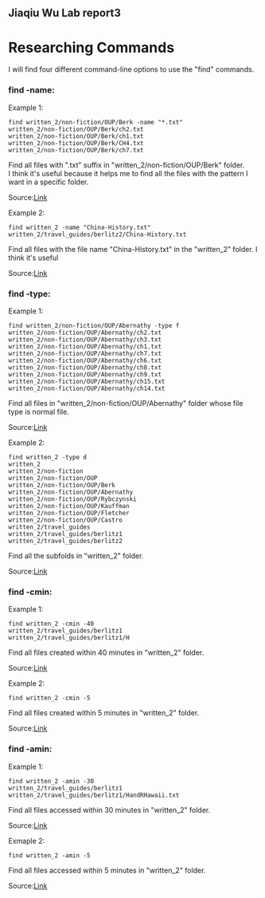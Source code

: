 ## Jiaqiu Wu Lab report3
# Researching Commands

I will find four different command-line options to use the "find" commands.

### find -name:

Example 1:

```
find written_2/non-fiction/OUP/Berk -name "*.txt" 
written_2/non-fiction/OUP/Berk/ch2.txt
written_2/non-fiction/OUP/Berk/ch1.txt
written_2/non-fiction/OUP/Berk/CH4.txt
written_2/non-fiction/OUP/Berk/ch7.txt
```

Find all files with ".txt" suffix in "written_2/non-fiction/OUP/Berk" folder.\
I think it's useful because it helps me to find all the files with the pattern I want in a specific folder.

Source:[Link](https://linuxize.com/post/how-to-find-files-in-linux-using-the-command-line)

Example 2:

```
find written_2 -name "China-History.txt"
written_2/travel_guides/berlitz2/China-History.txt
```

Find all files with the file name "China-History.txt" in the "written_2" folder.
I think it's useful 

Source:[Link](https://linuxize.com/post/how-to-find-files-in-linux-using-the-command-line)


### find -type:

Example 1:

```
find written_2/non-fiction/OUP/Abernathy -type f
written_2/non-fiction/OUP/Abernathy/ch2.txt
written_2/non-fiction/OUP/Abernathy/ch3.txt
written_2/non-fiction/OUP/Abernathy/ch1.txt
written_2/non-fiction/OUP/Abernathy/ch7.txt
written_2/non-fiction/OUP/Abernathy/ch6.txt
written_2/non-fiction/OUP/Abernathy/ch8.txt
written_2/non-fiction/OUP/Abernathy/ch9.txt
written_2/non-fiction/OUP/Abernathy/ch15.txt
written_2/non-fiction/OUP/Abernathy/ch14.txt
```

Find all files in "written_2/non-fiction/OUP/Abernathy" folder whose file type is normal file.

Source:[Link](https://linuxize.com/post/how-to-find-files-in-linux-using-the-command-line)

Example 2:

```
find written_2 -type d                          
written_2
written_2/non-fiction
written_2/non-fiction/OUP
written_2/non-fiction/OUP/Berk
written_2/non-fiction/OUP/Abernathy
written_2/non-fiction/OUP/Rybczynski
written_2/non-fiction/OUP/Kauffman
written_2/non-fiction/OUP/Fletcher
written_2/non-fiction/OUP/Castro
written_2/travel_guides
written_2/travel_guides/berlitz1
written_2/travel_guides/berlitz2
```

Find all the subfolds in "written_2" folder.

Source:[Link](https://linuxize.com/post/how-to-find-files-in-linux-using-the-command-line)


### find -cmin:

Example 1:

```
find written_2 -cmin -40
written_2/travel_guides/berlitz1
written_2/travel_guides/berlitz1/H
```

Find all files created within 40 minutes in "written_2" folder.

Source:[Link](https://sysaix.com/43-practical-examples-of-linux-find-command)

Example 2:

```
find written_2 -cmin -5
```

Find all files created within 5 minutes in "written_2" folder.

Source:[Link](https://sysaix.com/43-practical-examples-of-linux-find-command)


### find -amin:

Example 1:

```
find written_2 -amin -30
written_2/travel_guides/berlitz1
written_2/travel_guides/berlitz1/HandRHawaii.txt
```

Find all files accessed within 30 minutes in "written_2" folder.

Source:[Link](https://geekflare.com/linux-find-commands)

Exmaple 2:

```
find written_2 -amin -5
```

Find all files accessed within 5 minutes in "written_2" folder.

Source:[Link](https://geekflare.com/linux-find-commands)
